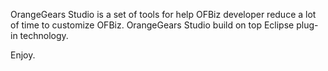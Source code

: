 OrangeGears Studio is a set of tools for help OFBiz developer  reduce a lot of time to customize OFBiz. OrangeGears Studio build on top Eclipse plug-in technology.


Enjoy.